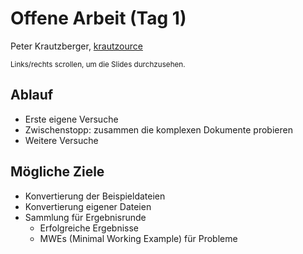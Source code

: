 # Offene Arbeit (Tag 1)

Peter Krautzberger, [krautzource](https://krautzource.com)

<small>Links/rechts scrollen, um die Slides durchzusehen.</small>

## Ablauf

- Erste eigene Versuche
- Zwischenstopp: zusammen die komplexen Dokumente probieren
- Weitere Versuche

## Mögliche Ziele

- Konvertierung der Beispieldateien
- Konvertierung eigener Dateien
- Sammlung für Ergebnisrunde
  - Erfolgreiche Ergebnisse
  - MWEs (Minimal Working Example) für Probleme
